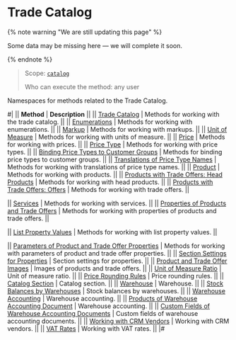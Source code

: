 # Trade Catalog

{% note warning "We are still updating this page" %}

Some data may be missing here — we will complete it soon.

{% endnote %}

> Scope: [`catalog`](../scopes/permissions.md)
>
> Who can execute the method: any user

Namespaces for methods related to the Trade Catalog.

#|
|| **Method** | **Description** ||
|| [Trade Catalog](./catalog/index.md) | Methods for working with the trade catalog. ||
|| [Enumerations](./enum/index.md) | Methods for working with enumerations. ||
|| [Markup](./extra/index.md) | Methods for working with markups. ||
|| [Unit of Measure](./measure/index.md) | Methods for working with units of measure. ||
|| [Price](./price/index.md) | Methods for working with prices. ||
|| [Price Type](./price-type/index.md) | Methods for working with price types. ||
|| [Binding Price Types to Customer Groups](./price-type/price-type-group/index.md) | Methods for binding price types to customer groups. ||
|| [Translations of Price Type Names](./price-type/price-type-lang/index.md) | Methods for working with translations of price type names. ||
|| [Product](./product/index.md) | Methods for working with products. ||
|| [Products with Trade Offers: Head Products](./product/sku/index.md) | Methods for working with head products. ||
|| [Products with Trade Offers: Offers](./product/offer/index.md) | Methods for working with trade offers. ||

|| [Services](./product/service/index.md) | Methods for working with services. ||
|| [Properties of Products and Trade Offers](./product-property/index.md) | Methods for working with properties of products and trade offers. ||

|| [List Property Values](./product-property-enum/index.md) | Methods for working with list property values. ||

|| [Parameters of Product and Trade Offer Properties](./product-property-feature/index.md) | Methods for working with parameters of product and trade offer properties. ||
|| [Section Settings for Properties](./product-property-section/index.md) | Section settings for properties. ||
|| [Product and Trade Offer Images](./product-image/index.md) | Images of products and trade offers. ||
|| [Unit of Measure Ratio](./ratio/index.md) | Unit of measure ratio. ||
|| [Price Rounding Rules](./rounding-rule/index.md) | Price rounding rules. ||
|| [Catalog Section](./section/index.md) | Catalog section. ||
|| [Warehouse](./store/index.md) | Warehouse. ||
|| [Stock Balances by Warehouses](./store-product/index.md) | Stock balances by warehouses. ||
|| [Warehouse Accounting](./document/index.md) | Warehouse accounting. ||
|| [Products of Warehouse Accounting Document](./document/document-element/index.md) | Warehouse accounting. ||
|| [Custom Fields of Warehouse Accounting Documents](./userfield-document/index.md) | Custom fields of warehouse accounting documents. ||
|| [Working with CRM Vendors](./documentcontractor/index.md) | Working with CRM vendors. ||
|| [VAT Rates](./vat/index.md) | Working with VAT rates. ||
|#